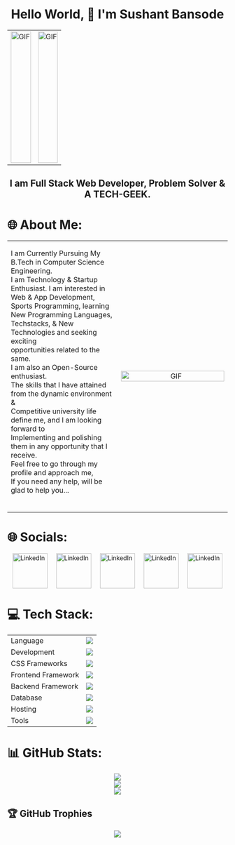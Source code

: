 <h1 align="center">Hello World, 👋 I'm Sushant Bansode</h1>
<table style="width:100%">
  <tr>
    <td style="width:50%; text-align:center;">
      <img src="https://user-images.githubusercontent.com/74038190/240906093-9be4d344-6782-461a-b5a6-32a07bf7b34e.gif" alt="GIF" style="width:100%; object-fit: cover; height:300px;">
    </td>
    <td style="width:50%; text-align:center;">
      <img src="https://user-images.githubusercontent.com/74038190/240304579-c288471c-be67-4fbb-af44-1c63ee9ed280.png" alt="GIF" style="width:100%; object-fit: cover; height:300px;">
    </td>
  </tr>
</table>

<h2 align="center">I am Full Stack Web Developer, Problem Solver & A TECH-GEEK.</h2>

# 🌐 About Me:
<table style="width:100%">
  <tr>
    <td style="width:50%;">
      <p>
        I am Currently Pursuing My B.Tech in Computer Science Engineering.<br>
        I am Technology & Startup Enthusiast.
        I am interested in Web & App Development,<br>
        Sports Programming, learning New Programming Languages,<br>
        Techstacks, & New Technologies and seeking exciting<br>
        opportunities related to the same.<br>
        I am also an Open-Source enthusiast.<br>
        The skills that I have attained from the dynamic environment &<br>
        Competitive university life define me, and I am looking forward to<br>
        Implementing and polishing them in any opportunity that I receive.<br>
        Feel free to go through my profile and approach me,<br>
        If you need any help, will be glad to help you...<br><br>
      </p>
    </td>
    <td style="width:50%; text-align:center;">
      <img src="https://user-images.githubusercontent.com/74038190/264141683-8aa99f6c-267d-4977-9cd3-1a4c11675863.gif" alt="GIF" style="width:100%">
    </td>
      
  </tr>
</table>


# 🌐 Socials:
<p style="display: flex; justify-content: center; gap: 20px;">
    <a href="https://linkedin.com/in/sushantbansode">
        <img src="https://user-images.githubusercontent.com/74038190/235294012-0a55e343-37ad-4b0f-924f-c8431d9d2483.gif" alt="LinkedIn" style="width:80px; height:80px;">
    </a>
    <a href="https://linkedin.com/in/sushantbansode">
        <img src="https://user-images.githubusercontent.com/74038190/216122065-2f028bae-25d6-4a3c-bc9f-175394ed5011.png" alt="LinkedIn" style="width:80px; height:80px;">
    </a>
    <a href="https://linkedin.com/in/sushantbansode">
        <img src="https://user-images.githubusercontent.com/74038190/241765460-cc4fe88c-7f7a-41d8-b449-34b7a178c1c6.gif" alt="LinkedIn" style="width:80px; height:80px;">
    </a>
    <a href="https://linkedin.com/in/sushantbansode">
        <img src="https://user-images.githubusercontent.com/74038190/235294015-47144047-25ab-417c-af1b-6746820a20ff.gif" alt="LinkedIn" style="width:80px; height:80px;">
    </a>
     <a href="https://linkedin.com/in/sushantbansode">
        <img src="https://user-images.githubusercontent.com/74038190/235294010-ec412ef5-e3da-4efa-b1d4-0ab4d4638755.gif" alt="LinkedIn" style="width:80px; height:80px;">
    </a>
</p>

# 💻 Tech Stack:
<table align="center">
<tr>
<td>Language</td>
<td> <a href="https://github.com/Sushant-Bansode" >
    <img src="https://skillicons.dev/icons?i=c,cpp,java,python,js" />
</a> 
</td>
</tr>

<tr>
<td>Development</td>
<td> <a href="https://github.com/Sushant-Bansode" >
    <img src="https://skillicons.dev/icons?i=html,css,javascript,typescript" />
  </a>
</td>
</tr>

<tr>
<td>CSS Frameworks</td>
<td> <a href="https://github.com/Sushant-Bansode" >
    <img src="https://skillicons.dev/icons?i=bootstrap,tailwind" />
  </a>
 </td>
</tr>
<tr>
<td>Frontend Framework</td>
<td> <a href="https://github.com/Sushant-Bansode" >
    <img src="https://skillicons.dev/icons?i=react,angular" />
  </a>
 </td>
</tr>

<tr>
<td>Backend Framework</td>
<td> <a href="https://github.com/Sushant-Bansode" >
    <img src="https://skillicons.dev/icons?i=nodejs,express" />
   </a>
</td>
</tr>

<td>Database</td>
<td> <a href="https://github.com/Sushant-Bansode" >
    <img src="https://skillicons.dev/icons?i=mysql,mongodb" />
   </a>
</td>
</tr>

<tr>
<td>Hosting</td>
<td> <a href="https://github.com/Sushant-Bansode" >
    <img src="https://skillicons.dev/icons?i=vercel,firebase,github,aws,heroku,netlify" />
  </a>
</td>
</tr>
<tr>
<td>Tools</td>
<td> <a href="https://github.com/Sushant-Bansode" >
    <img src="https://skillicons.dev/icons?i=git,github,vscode,eclipse,replit,stackoverflow,postman" />
  </a>
</td>
</tr>
</table>

# 📊 GitHub Stats:
<p align="center">
    <img src="https://github-readme-stats.vercel.app/api?username=Sushant-Bansode&theme=dark&hide_border=false&include_all_commits=false&count_private=true" /><br/>
    <img src="https://github-readme-streak-stats.herokuapp.com/?user=Sushant-Bansode&theme=dark&hide_border=false" /><br/>
    <img src="https://github-readme-stats.vercel.app/api/top-langs/?username=Sushant-Bansode&theme=dark&hide_border=false&include_all_commits=false&count_private=true&layout=compact" />
</p>

## 🏆 GitHub Trophies
<p align="center">
    <img src="https://github-profile-trophy.vercel.app/?username=Sushant-Bansode&theme=discord&no-frame=false&no-bg=true&margin-w=4" />
</p>
